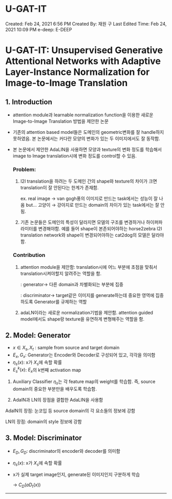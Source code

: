 # U-GAT-IT

Created: Feb 24, 2021 6:56 PM
Created By: 재원 구
Last Edited Time: Feb 24, 2021 10:09 PM
e-deep: E-DEEP

# U-GAT-IT: Unsupervised Generative Attentional Networks with Adaptive Layer-Instance Normalization for Image-to-Image Translation

## 1. Introduction

- attention module과 learnable normalization function을 이용한 새로운 Image-to-Image Translation 방법을 제안한 논문
- 기존의 attention based model들은 도메인의 geometric변화를 잘 handle하지 못하였음. 본 논문에서는 커다란 모양의 변화가 있는 두 이미지에서도 잘 동작함.
- 본 논문에서 제안한 AdaLIN을 사용하면 모양과 texture의 변화 정도를 학습해서 image to Image translation시에 변화 정도를 control할 수 있음.

    ### Problem:

    1. I2I translation을 하려는 두 도메인 간의 shape와 texture의 차이가 크면 translation이 잘 안된다는 한계가 존재함.

        ex. real image → van gogh풍의 이미지로 만드는 task에서는 성능이 잘 나옴  but... 고양이 → 강아지로 만드는 domain의 차이가 있는 task에서는 잘 안됨.

    2. 기존 논문들은 도메인의 특성이 달라지면 모델의 구조를 변경하거나 하이퍼파라미터를 변경해야함. 예를 들어 shape이 본존되어야하는 horse2zebra I2I translation network와 shape이 변경되어야하는 cat2dog의 모델은 달라야함. 

    ### Contribution

    1. attention module을 제안함: translation시에 어느 부분에 초점을 맞춰서 translation시켜야할지 알려주는 역할을 함.

        : generator→ 다른 domain과 차별화되는 부분에 집중

        : discriminator→ target같은 이미지를 generate하는데 중요한 영역에 집중하도록 Generator를 규제하는 역할

    2. adaLN이라는 새로운 normalization기법을 제안함. attention guided model에서도 shape랑 texture을 유연하게 변형해주는 역할을 함.

## 2. Model: Generator

- $x \in {X_s,X_t}$  : sample from source and target domain
- $E_x, G_x:$ Generator는 Encoder와 Decoder로 구성되어 있고, 각각을 의미함
- $\eta_s(x)$: x가 $X_s$에 속할 확률
- $E^k_s(x)$: $E_x$의 k번째 activation map

1. Auxiliary Classifier $\eta_s$는 각 feature map의 weight를 학습함. 즉, source domain의 중요한 부분만을 배우도록 학습함.  

2. AdaIN과 LN의 장점을 결합한 AdaLIN을 사용함 

AdaIN의 장점: 눈코입 등 source domain의 각 요소들의 정보에 강함

LN의 장점: domain의 style 정보에 강함 

 

## 3. Model: Discriminator

- $E_D, G_D:$ discriminator의 encoder와 decoder를 의미함
- $\eta_s(x)$: x가 $X_s$에 속할 확률
- x가 실제 target image인지, generate된 이미지인지 구분하게 학습

    → $C_D(aD_t(x))$

---